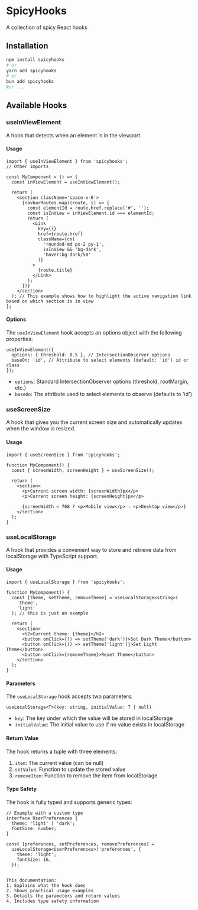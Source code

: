 # SpicyHooks

A collection of spicy React hooks

## Installation

```bash
npm install spicyhooks
# or
yarn add spicyhooks
# or
bun add spicyhooks
#or ...
```

## Available Hooks

### useInViewElement

A hook that detects when an element is in the viewport.

#### Usage

```tsx
import { useInViewElement } from 'spicyhooks';
// Other imports

const MyComponent = () => {
  const inViewElement = useInViewElement();

  return (
    <section className='space-x-6'>
      {navbarRoutes.map((route, i) => {
        const elementId = route.href.replace('#', '');
        const isInView = inViewElement.id === elementId;
        return (
          <Link
            key={i}
            href={route.href}
            className={cn(
              'rounded-md px-2 py-1',
              isInView && 'bg-dark',
              'hover:bg-dark/50'
            )}
          >
            {route.title}
          </Link>
        );
      })}
    </section>
  ); // This example shows how to highlight the active navigation link based on which section is in view
};
```

#### Options

The `useInViewElement` hook accepts an options object with the following properties:

```tsx
useInViewElement({
  options: { threshold: 0.5 }, // IntersectionObserver options
  baseOn: 'id', // Attribute to select elements (default: 'id') id or class
});
```

- `options`: Standard IntersectionObserver options (threshold, rootMargin, etc.)
- `baseOn`: The attribute used to select elements to observe (defaults to 'id')

### useScreenSize

A hook that gives you the current screen size and automatically updates when the window is resized.

#### Usage

```tsx
import { useScreenSize } from 'spicyhooks';

function MyComponent() {
  const { screenWidth, screenHeight } = useScreenSize();

  return (
    <section>
      <p>Current screen width: {screenWidth}px</p>
      <p>Current screen height: {screenHeight}px</p>

      {screenWidth < 768 ? <p>Mobile view</p> : <p>Desktop view</p>}
    </section>
  );
}
```

### useLocalStorage

A hook that provides a convenient way to store and retrieve data from localStorage with TypeScript support.

#### Usage

```tsx
import { useLocalStorage } from 'spicyhooks';

function MyComponent() {
  const [theme, setTheme, removeTheme] = useLocalStorage<string>(
    'theme',
    'light'
  ); // this is just an example

  return (
    <section>
      <h2>Current theme: {theme}</h2>
      <button onClick={() => setTheme('dark')}>Set Dark Theme</button>
      <button onClick={() => setTheme('light')}>Set Light Theme</button>
      <button onClick={removeTheme}>Reset Theme</button>
    </section>
  );
}
```

#### Parameters

The `useLocalStorage` hook accepts two parameters:

```tsx
useLocalStorage<T>(key: string, initialValue: T | null)
```

- `key`: The key under which the value will be stored in localStorage
- `initialValue`: The initial value to use if no value exists in localStorage

#### Return Value

The hook returns a tuple with three elements:

1. `item`: The current value (can be null)
2. `setValue`: Function to update the stored value
3. `removeItem`: Function to remove the item from localStorage

#### Type Safety

The hook is fully typed and supports generic types:

```tsx
// Example with a custom type
interface UserPreferences {
  theme: 'light' | 'dark';
  fontSize: number;
}

const [preferences, setPreferences, removePreferences] =
  useLocalStorage<UserPreferences>('preferences', {
    theme: 'light',
    fontSize: 16,
  });
```

```

This documentation:
1. Explains what the hook does
2. Shows practical usage examples
3. Details the parameters and return values
4. Includes type safety information
```
